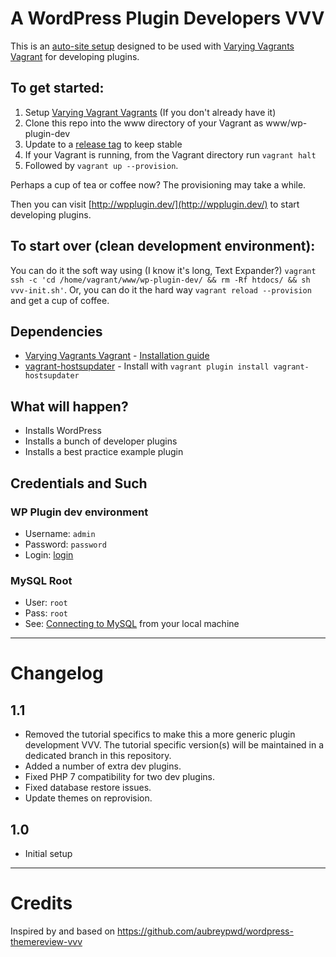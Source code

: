 # A WordPress Plugin Developers VVV

This is an [auto-site setup](https://github.com/Varying-Vagrant-Vagrants/VVV/wiki/Auto-site-Setup) designed to be used with [Varying Vagrants Vagrant](https://github.com/Varying-Vagrant-Vagrants/VVV) for developing plugins.

## To get started:

1. Setup [Varying Vagrant Vagrants](https://github.com/Varying-Vagrant-Vagrants/VVV) (If you don't already have it)
2. Clone this repo into the www directory of your Vagrant as www/wp-plugin-dev
3. Update to a [release tag](https://github.com/jrfnl/wordpress-plugins-tutorial/releases) to keep stable
4. If your Vagrant is running, from the Vagrant directory run `vagrant halt`
5. Followed by `vagrant up --provision`.

Perhaps a cup of tea or coffee now? The provisioning may take a while.

Then you can visit [http://wpplugin.dev/](http://wpplugin.dev/) to start developing plugins.

## To start over (clean development environment):

You can do it the soft way using (I know it's long, Text Expander?) `vagrant ssh -c 'cd /home/vagrant/www/wp-plugin-dev/ && rm -Rf htdocs/ && sh vvv-init.sh'`. Or, you can do it the hard way `vagrant reload --provision` and get a cup of coffee.

## Dependencies

- [Varying Vagrants Vagrant](https://github.com/Varying-Vagrant-Vagrants/VVV) - [Installation guide](https://github.com/Varying-Vagrant-Vagrants/VVV#the-first-vagrant-up)
- [vagrant-hostsupdater](https://github.com/cogitatio/vagrant-hostsupdater) - Install with `vagrant plugin install vagrant-hostsupdater`

## What will happen?

- Installs WordPress
- Installs a bunch of developer plugins
- Installs a best practice example plugin

## Credentials and Such

### WP Plugin dev environment

* Username: `admin`
* Password: `password`
* Login: [login](http://wpplugin.dev/wp-admin)

### MySQL Root

* User: `root`
* Pass: `root`
* See: [Connecting to MySQL](https://github.com/varying-vagrant-vagrants/vvv/wiki/Connecting-to-MySQL) from your local machine

_________________________

# Changelog

## 1.1

- Removed the tutorial specifics to make this a more generic plugin development VVV. The tutorial specific version(s) will be maintained in a dedicated branch in this repository.
- Added a number of extra dev plugins.
- Fixed PHP 7 compatibility for two dev plugins.
- Fixed database restore issues.
- Update themes on reprovision.


## 1.0

- Initial setup

_________________________

# Credits

Inspired by and based on https://github.com/aubreypwd/wordpress-themereview-vvv
